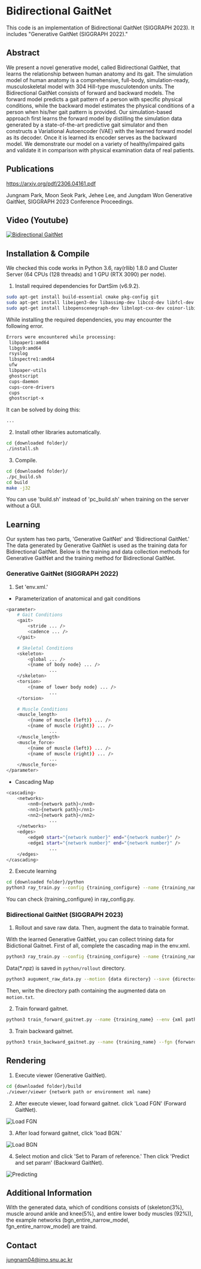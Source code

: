# Bidirectional GaitNet 

This code is an implementation of Bidirectional GaitNet (SIGGRAPH 2023). It includes "Generative GaitNet (SIGGRAPH 2022)."

## Abstract 

We present a novel generative model, called Bidirectional GaitNet, that learns the relationship between human anatomy and its gait. The simulation model of human anatomy is a comprehensive, full-body, simulation-ready, musculoskeletal model with 304 Hill-type musculotendon units. The Bidirectional GaitNet consists of forward and backward models. The forward model predicts a gait pattern of a person with specific physical conditions, while the backward model estimates the physical conditions of a person when his/her gait pattern is provided. Our simulation-based approach first learns the forward model by distilling the simulation data generated by a state-of-the-art predictive gait simulator and then constructs a Variational Autoencoder (VAE) with the learned forward model as its decoder. Once it is learned its encoder serves as the backward model. We demonstrate our model on a variety of healthy/impaired gaits and validate it in comparison with physical examination data of real patients.

## Publications

https://arxiv.org/pdf/2306.04161.pdf 

Jungnam Park, Moon Seok Park, Jehee Lee, and Jungdam Won
Generative GaitNet, SIGGRAPH 2023 Conference Proceedings. 

## Video (Youtube)

[![Bidirectional GaitNet](https://img.youtube.com/vi/_Ey8VvKIgAM/0.jpg)](https://youtu.be/_Ey8VvKIgAM)

## Installation & Compile

We checked this code works in Python 3.6, ray(rllib) 1.8.0 and Cluster Server (64 CPUs (128 threads) and 1 GPU (RTX 3090) per node).

1. Install required dependencies for DartSim (v6.9.2).

```bash
sudo apt-get install build-essential cmake pkg-config git
sudo apt-get install libeigen3-dev libassimp-dev libccd-dev libfcl-dev libboost-regex-dev libboost-system-dev
sudo apt-get install libopenscenegraph-dev libnlopt-cxx-dev coinor-libipopt-dev libbullet-dev libode-dev liboctomap-dev  libxi-dev libxmu-dev freeglut3-dev libopenscenegraph-dev
```
While installing the required dependencies, you may encounter the following error.
```bash
Errors were encountered while processing:
 libpaper1:amd64
 libgs9:amd64
 rsyslog
 libspectre1:amd64
 ufw
 libpaper-utils
 ghostscript
 cups-daemon
 cups-core-drivers
 cups
 ghostscript-x
```
It can be solved by doing this:
```bash
...
```

2. Install other libraries automatically.

```bash
cd {downloaded folder}/
./install.sh
```

3. Compile.

```bash
cd {downloaded folder}/
./pc_build.sh
cd build
make -j32
```
You can use 'build.sh' instead of 'pc_build.sh' when training on the server without a GUI.

## Learning

Our system has two parts, 'Generative GaitNet' and 'Bidirectional GaitNet.' The data generated by Generative GaitNet is used as the training data for Bidirectional GaitNet. Below is the training and data collection methods for Generative GaitNet and the training method for Bidirectional GaitNet.

### Generative GaitNet (SIGGRAPH 2022)

1. Set 'env.xml.'

- Parameterization of anatomical and gait conditions

```bash
<parameter>
    # Gait Conditions
    <gait>
        <stride ... />
        <cadence ... />
    </gait>

    # Skeletal Conditions
    <skeleton>
        <global ... />
        <{name of body node} ... />
                ...
    </skeleton>
    <torsion>
        <{name of lower body node} ... />
                ...
    </torsion>

    # Muscle Conditions
    <muscle_length>
        <{name of muscle (left)} ... />
        <{name of muscle (right)} ... />
                ...
    </muscle_length>
    <muscle_force>
        <{name of muscle (left)} ... />
        <{name of muscle (right)} ... />
                ...
    </muscle_force>  
</parameter>
```

- Cascading Map 

```bash
<cascading>
    <networks>
        <nn0>{network path}</nn0>
        <nn1>{network path}</nn1>
        <nn2>{network path}</nn2>
                ...
    </networks>
    <edges>
        <edge0 start="{network number}" end="{network number}" />
        <edge1 start="{network number}" end="{network number}" />
                ...
    </edges>
</cascading>
```

2. Execute learning 

```bash
cd {downloaded folder}/python
python3 ray_train.py --config {training_configure} --name {training_name}
```
You can check {training_configure} in ray_config.py.

### Bidirectional GaitNet (SIGGRAPH 2023)

1. Rollout and save raw data. Then, augment the data to trainable format.

With the learned Generative GaitNet, you can collect trining data for Bidictional Gaitnet. First of all, complete the cascading map in the env.xml.

```bash
python3 ray_train.py --config {training_configure} --name {training_name} --rollout
```

Data(*.npz) is saved in ```python/rollout``` directory. 

```bash
python3 augument_raw_data.py --motion {data directory} --save {directory for augmented data} --env {xml path} --name {file set name}
```

Then, write the directory path containing the augmented data on ```motion.txt```.

2. Train forward gaitnet.

```bash
python3 train_forward_gaitnet.py --name {training_name} --env {xml path}
```

3. Train backward gaitnet.

```bash
python3 train_backward_gaitnet.py --name {training_name} --fgn {forward gaitnet path}
```

## Rendering

1. Execute viewer (Generative GaitNet).

```bash
cd {downloaded folder}/build
./viewer/viewer {network path or environment xml name}
```
2. After execute viewer, load forward gaitnet. click 'Load FGN' (Forward GaitNet).

![Load FGN](./figure/LoadFGN.png)

3. After load forward gaitnet, click 'load BGN.'

![Load BGN](./figure/LoadBGN.png)

4. Select motion and click 'Set to Param of reference.' Then click 'Predict and set param' (Backward GaitNet).

![Predicting](./figure/PredictBodyConditions.png)



## Additional Information

With the generated data, which of conditions consists of (skeleton(3%), muscle around ankle and knee(5%), and entire lower body muscles (92%)), the example networks (bgn_entire_narrow_model, fgn_entire_narrow_model) are traind.


## Contact 

jungnam04@imo.snu.ac.kr
